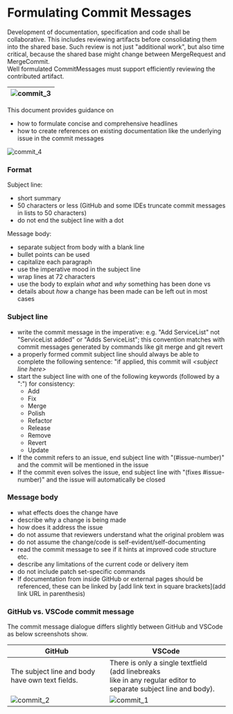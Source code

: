 # Formulating Commit Messages

Development of documentation, specification and code shall be collaborative. This includes reviewing artifacts before consolidating them into the shared base. Such review is not just "additional work", but also time critical, because the shared base might change between MergeRequest and MergeCommit.  
Well formulated CommitMessages must support efficiently reviewing the contributed artifact.

|![commit_3](https://user-images.githubusercontent.com/57349523/155990223-e85bd072-25e7-4650-971a-029f401d908a.jpg)|
|---|

This document provides guidance on 
* how to formulate concise and comprehensive headlines
* how to create references on existing documentation like the underlying issue in the commit messages

![commit_4](https://user-images.githubusercontent.com/57349523/155999762-51af5839-20d3-4cb4-9189-c8d442cb9e34.jpg)

### Format

Subject line: 
* short summary
* 50 characters or less (GitHub and some IDEs truncate commit messages in lists to 50 characters)
* do not end the subject line with a dot

Message body:
* separate subject from body with a blank line
* bullet points can be used
* capitalize each paragraph
* use the imperative mood in the subject line
* wrap lines at 72 characters
* use the body to explain *what* and *why* something has been done vs
* details about *how* a change has been made can be left out in most cases

### Subject line

* write the commit message in the imperative: e.g. "Add ServiceList" not "ServiceList added" or "Adds ServiceList"; this convention matches with commit messages generated by commands like git merge and git revert
* a properly formed commit subject line should always be able to complete the following sentence: "if applied, this commit will *\<subject line here\>*
* start the subject line with one of the following keywords (followed by a ":") for consistency:
  * Add
  * Fix
  * Merge
  * Polish
  * Refactor
  * Release
  * Remove
  * Revert
  * Update
* If the commit refers to an issue, end subject line with "(#issue-number)" and the commit will be mentioned in the issue
* If the commit even solves the issue, end subject line with "(fixes #issue-number)" and the issue will automatically be closed

### Message body

* what effects does the change have
* describe why a change is being made
* how does it address the issue
* do not assume that reviewers understand what the original problem was
* do not assume the change/code is self-evident/self-documenting
* read the commit message to see if it hints at improved code structure etc.
* describe any limitations of the current code or delivery item
* do not include patch set-specific commands
* If documentation from inside GitHub or external pages should be referenced, these can be linked by \[add link text in square brackets\]\(add link URL in parenthesis\)
    
### GitHub vs. VSCode commit message

The commit message dialogue differs slightly between GitHub and VSCode as below screenshots show.

|**GitHub**|**VSCode**|
|---|---|
|The subject line and body have own text fields.|There is only a single textfield (add linebreaks <br>like in any regular editor to separate subject line and body).|
|![commit_2](https://user-images.githubusercontent.com/57349523/155980718-cbbb2d14-89c7-4938-9e15-70253f7252e3.jpg)|![commit_1](https://user-images.githubusercontent.com/57349523/155980716-30b63626-4f73-4268-9851-cbefc6d24619.jpg)|
